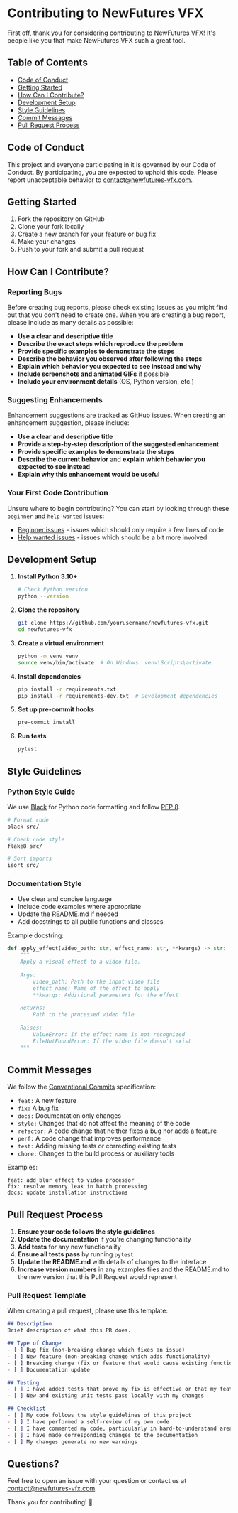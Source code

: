 # Contributing to NewFutures VFX

First off, thank you for considering contributing to NewFutures VFX! It's people like you that make NewFutures VFX such a great tool.

## Table of Contents

- [Code of Conduct](#code-of-conduct)
- [Getting Started](#getting-started)
- [How Can I Contribute?](#how-can-i-contribute)
- [Development Setup](#development-setup)
- [Style Guidelines](#style-guidelines)
- [Commit Messages](#commit-messages)
- [Pull Request Process](#pull-request-process)

## Code of Conduct

This project and everyone participating in it is governed by our Code of Conduct. By participating, you are expected to uphold this code. Please report unacceptable behavior to contact@newfutures-vfx.com.

## Getting Started

1. Fork the repository on GitHub
2. Clone your fork locally
3. Create a new branch for your feature or bug fix
4. Make your changes
5. Push to your fork and submit a pull request

## How Can I Contribute?

### Reporting Bugs

Before creating bug reports, please check existing issues as you might find out that you don't need to create one. When you are creating a bug report, please include as many details as possible:

* **Use a clear and descriptive title**
* **Describe the exact steps which reproduce the problem**
* **Provide specific examples to demonstrate the steps**
* **Describe the behavior you observed after following the steps**
* **Explain which behavior you expected to see instead and why**
* **Include screenshots and animated GIFs** if possible
* **Include your environment details** (OS, Python version, etc.)

### Suggesting Enhancements

Enhancement suggestions are tracked as GitHub issues. When creating an enhancement suggestion, please include:

* **Use a clear and descriptive title**
* **Provide a step-by-step description of the suggested enhancement**
* **Provide specific examples to demonstrate the steps**
* **Describe the current behavior** and **explain which behavior you expected to see instead**
* **Explain why this enhancement would be useful**

### Your First Code Contribution

Unsure where to begin contributing? You can start by looking through these `beginner` and `help-wanted` issues:

* [Beginner issues](https://github.com/yourusername/newfutures-vfx/labels/beginner) - issues which should only require a few lines of code
* [Help wanted issues](https://github.com/yourusername/newfutures-vfx/labels/help%20wanted) - issues which should be a bit more involved

## Development Setup

1. **Install Python 3.10+**
   ```bash
   # Check Python version
   python --version
   ```

2. **Clone the repository**
   ```bash
   git clone https://github.com/yourusername/newfutures-vfx.git
   cd newfutures-vfx
   ```

3. **Create a virtual environment**
   ```bash
   python -m venv venv
   source venv/bin/activate  # On Windows: venv\Scripts\activate
   ```

4. **Install dependencies**
   ```bash
   pip install -r requirements.txt
   pip install -r requirements-dev.txt  # Development dependencies
   ```

5. **Set up pre-commit hooks**
   ```bash
   pre-commit install
   ```

6. **Run tests**
   ```bash
   pytest
   ```

## Style Guidelines

### Python Style Guide

We use [Black](https://github.com/psf/black) for Python code formatting and follow [PEP 8](https://www.python.org/dev/peps/pep-0008/).

```bash
# Format code
black src/

# Check code style
flake8 src/

# Sort imports
isort src/
```

### Documentation Style

* Use clear and concise language
* Include code examples where appropriate
* Update the README.md if needed
* Add docstrings to all public functions and classes

Example docstring:
```python
def apply_effect(video_path: str, effect_name: str, **kwargs) -> str:
    """
    Apply a visual effect to a video file.
    
    Args:
        video_path: Path to the input video file
        effect_name: Name of the effect to apply
        **kwargs: Additional parameters for the effect
        
    Returns:
        Path to the processed video file
        
    Raises:
        ValueError: If the effect name is not recognized
        FileNotFoundError: If the video file doesn't exist
    """
```

## Commit Messages

We follow the [Conventional Commits](https://www.conventionalcommits.org/) specification:

* `feat:` A new feature
* `fix:` A bug fix
* `docs:` Documentation only changes
* `style:` Changes that do not affect the meaning of the code
* `refactor:` A code change that neither fixes a bug nor adds a feature
* `perf:` A code change that improves performance
* `test:` Adding missing tests or correcting existing tests
* `chore:` Changes to the build process or auxiliary tools

Examples:
```
feat: add blur effect to video processor
fix: resolve memory leak in batch processing
docs: update installation instructions
```

## Pull Request Process

1. **Ensure your code follows the style guidelines**
2. **Update the documentation** if you're changing functionality
3. **Add tests** for any new functionality
4. **Ensure all tests pass** by running `pytest`
5. **Update the README.md** with details of changes to the interface
6. **Increase version numbers** in any examples files and the README.md to the new version that this Pull Request would represent

### Pull Request Template

When creating a pull request, please use this template:

```markdown
## Description
Brief description of what this PR does.

## Type of Change
- [ ] Bug fix (non-breaking change which fixes an issue)
- [ ] New feature (non-breaking change which adds functionality)
- [ ] Breaking change (fix or feature that would cause existing functionality to not work as expected)
- [ ] Documentation update

## Testing
- [ ] I have added tests that prove my fix is effective or that my feature works
- [ ] New and existing unit tests pass locally with my changes

## Checklist
- [ ] My code follows the style guidelines of this project
- [ ] I have performed a self-review of my own code
- [ ] I have commented my code, particularly in hard-to-understand areas
- [ ] I have made corresponding changes to the documentation
- [ ] My changes generate no new warnings
```

## Questions?

Feel free to open an issue with your question or contact us at contact@newfutures-vfx.com.

Thank you for contributing! 🎉 